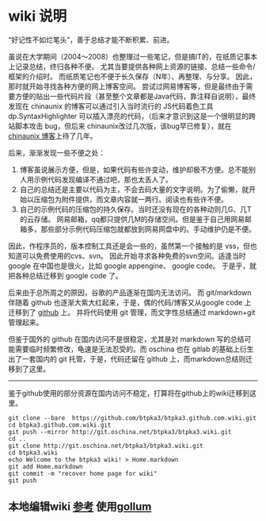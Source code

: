 # wiki 说明
“好记性不如烂笔头”，善于总结才能不断积累、前进。

虽说在大学期间（2004～2008）也整理过一些笔记，但是搞IT的，在纸质记事本上记录总结，终归各种不便。
尤其当要提供各种网上资源的链接、总结一些命令/框架的介绍时。
而纸质笔记也不便于长久保存（N年）、再整理、与分享。
因此，那时就开始寻找各种方便的网上博客空间。
尝试过网易博客等，但是最终由于需要方便的贴出一些代码片段（甚至整个文章都是Java代码，靠注释自说明），最终发现在 chinaunix 的博客可以通过引入当时流行的 JS代码着色工具 dp.SyntaxHighlighter 可以插入漂亮的代码，（后来才意识到这是一个很明显的跨站脚本攻击 bug，但后来 chinaunix改过几次版，该bug早已修复），就在 [chinaunix 博客](http://btpka3.blog.chinaunix.net/)上待了几年。

后来，渐渐发现一些不便之处：

1. 博客虽说展示方便，但是，如果代码有些许变动，维护却极不方便。总不能别人用示例代码发现编译不通过吧，那也太丢人了。
1. 自己的总结还是主要以代码为主，不会去码大量的文字说明。为了偷懒，就开始以压缩包为附件提供，而文章内容就一两行。阅读也有些许不便。
1. 自己的示例代码的压缩包的持久保存。当时还没有现在的各种动则几G、几T的云存储。
网易邮箱，qq都只提供几M的存储空间。但是鉴于自己用网易邮箱多，那些部分示例代码压缩包就都放到网易网盘中的。手动维护仍是不便。

因此，作程序员的，版本控制工具还是会一些的，虽然第一个接触的是 vss，但也知道可以免费使用的cvs、svn。
因此开始寻求各种免费的svn空间。适逢当时 google 在中国也是很火，比如 google appengine、 google code。
于是乎，就把各种总结迁移到 google code 了。

后来由于总所周之的原因，谷歌的产品逐渐在国内无法访问。
而 git/markdown 伴随着 github 也逐渐大紫大红起来，于是，偶的代码/博客又从google code 上迁移到了 [github](https://github.com/btpka3/btpka3.github.com) 上。
并将代码使用 git 管理，而文字性总结通过 markdown+git 管理起来。

但鉴于国外的 github 在国内访问不是很稳定，尤其是对 markdown 写的总结可能需要临时频繁修改，龟速是无法忍受的。而 oschina 也在 gitlab 的基础上衍生出了一套国内的 git 托管，于是，代码还留在 github 上，而markdown总结则迁移到了这里。

-----------------------------------------
鉴于github使用的部分资源在国内访问不稳定，打算将在github上的wiki迁移到这里。

```
git clone --bare  https://github.com/btpka3/btpka3.github.com.wiki.git
cd btpka3.github.com.wiki.git
git push --mirror http://git.oschina.net/btpka3/btpka3.wiki.git
cd ..
git clone http://git.oschina.net/btpka3/btpka3.wiki.git
cd btpka3.wiki
echo Welcome to the btpka3 wiki! > Home.markdown
git add Home.markdown
git commit -m "recover home page for wiki"
git push
```

本地编辑wiki [参考](http://git.oschina.net/xieyajie/XDUI/wikis/git_access)
使用[gollum](https://github.com/gollum/gollum)
-----------------------------------------




